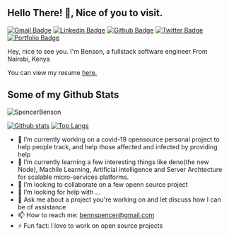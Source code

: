## Hello There! 👋, Nice of you to visit.

<!--
**SpencerBenson/SpencerBenson** is a ✨ _special_ ✨ repository because its `README.md` (this file) appears on your GitHub profile.

Here are some ideas to get you started:
-->

[![Gmail Badge](https://img.shields.io/badge/-bennspencer@gmail.com-c14438?style=flat&logo=Gmail&logoColor=white&link=mailto:njuguna31@gmail.com)](mailto:njuguna31@gmail.com) 
[![Linkedin Badge](https://img.shields.io/badge/-spencerbenson-njuguna-0072b1?style=flat&logo=Linkedin&logoColor=white&link=https://www.linkedin.com/in/spencerbenson-njuguna/)](https://www.linkedin.com/in/spencerbenson-njuguna/) [![Github Badge](https://img.shields.io/badge/-SpencerBenson-grey?style=flat&logo=github&logoColor=white&link=https://github.com/SpencerBenson/)](https://www.github.com/SpencerBenson/) [![Twitter Badge](https://img.shields.io/badge/-babi_msoto-00acee?style=flat&logo=twitter&logoColor=white&link=https://twitter.com/babi_msoto/)](https://www.twitter.com/babi_msoto/) [![Portfolio Badge](https://img.shields.io/badge/portfolio-web-blue?style=flat&link=http://kayad.co.ke/)](http://kayad.co.ke/) <p align='left'> Hey, nice to see you. I'm Benson, a fullstack software engineer From Nairobi, Kenya</p><p align='left'> You can view my resume <a href='https://drive.google.com/file/d/10jw_ZXkAOk8yn7GQfwC9DnDCmCEW2pVz/view?usp=sharing ' target=_blank><u>here</u>.</a></p>

## Some of my Github Stats
<p align=left> <img src=https://komarev.com/ghpvc/?username=SpencerBenson alt=SpencerBenson /> </p>

[![Github stats](https://github-readme-stats.vercel.app/api?username=SpencerBenson&show_icons=true&include_all_commits=true)](https://github.com/SpencerBenson/github-readme-stats)
[![Top Langs](https://github-readme-stats.vercel.app/api/top-langs/?username=SpencerBenson&layout=compact)](https://github.com/SpencerBenson/github-readme-stats)

- 🔭 I’m currently working on a covid-19 opensource personal project to help people track, and help those affected and infected by providing help
- 🌱 I’m currently learning a few interesting things like deno(the new Node), Machile Learning, Artificial intelligence and Server Archtecture for scalable micro-services platforms.
- 👯 I’m looking to collaborate on a few openn source project
- 🤔 I’m looking for help with ...
- 💬 Ask me about a project you're working on and let discuss how I can be of assistance
- 📫 How to reach me: bennspencer@gmail.com
- ⚡ Fun fact: I love to work on open source projects
